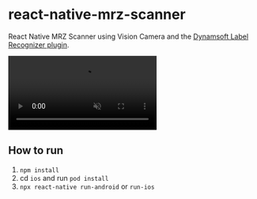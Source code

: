 # react-native-mrz-scanner

React Native MRZ Scanner using Vision Camera and the [Dynamsoft Label Recognizer plugin](https://github.com/xulihang/vision-camera-dynamsoft-label-recognizer).


<video src="https://user-images.githubusercontent.com/5462205/184316999-97db81c5-75de-46a7-8890-ebf9b0f76262.mp4" data-canonical-src="https://user-images.githubusercontent.com/5462205/184316999-97db81c5-75de-46a7-8890-ebf9b0f76262.mp4" controls="controls" muted="muted" class="d-block rounded-bottom-2 border-top width-fit" style="max-height:640px;">

  </video>

## How to run

1. `npm install`
2. cd `ios` and run `pod install`
3. `npx react-native run-android` or `run-ios`
